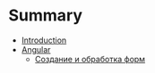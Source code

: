 # Summary

* [Introduction](README.md)
* [Angular](chapter/angular.md)
   * [Создание и обработка форм](pages/sozdanie_i_obrabotka_form.md)

